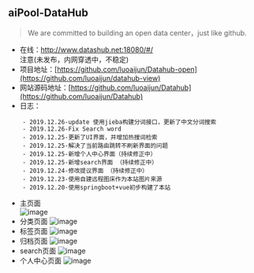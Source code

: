 ## aiPool-DataHub
 
> We are committed to building an open data center，just like github.

- 在线：http://www.datashub.net:18080/#/   
注意(未发布，内网穿透中，不稳定)
- 项目地址：[https://github.com/luoaijun/Datahub-open](https://github.com/luoaijun/datahub-view)
- 网站源码地址：[https://github.com/luoaijun/Datahub](https://github.com/luoaijun/Datahub)
- 日志：

```
    - 2019.12.26-update 使用jieba构建分词接口，更新了中文分词搜索 
    - 2019.12.26-Fix Search word 
    - 2019.12.25-更新了UI界面，并增加热搜词检索
    - 2019.12.25-解决了当前路由跳转不刷新界面的问题
    - 2019.12.25-新增个人中心界面（持续修正中）
    - 2019.12.25-新增search界面 （持续修正中）
    - 2019.12.24-修改提议界面 （持续修正中）
    - 2019.12.23-使用自建远程图床作为本站图片来源
    - 2019.12.20-使用springboot+vue初步构建了本站
```

- 主页面  
![image](http://192.144.186.150/images/datahub/2.PNG)
- 分类页面
![image](http://192.144.186.150/images/datahub/3.PNG)
- 标签页面
![image](http://192.144.186.150/images/datahub/4.PNG)
- 归档页面
![image](http://192.144.186.150/images/datahub/5.PNG)
- search页面
![image](http://192.144.186.150/images/datahub/6.PNG)
- 个人中心页面
![image](http://192.144.186.150/images/datahub/7.PNG)
